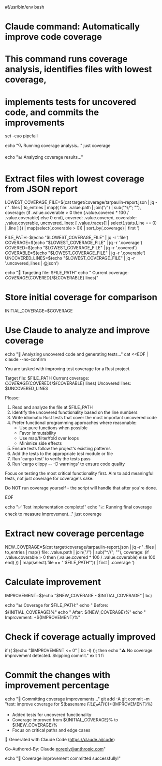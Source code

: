 #!/usr/bin/env bash
# Claude command: Automatically improve code coverage
# This command runs coverage analysis, identifies files with lowest coverage,
# implements tests for uncovered code, and commits the improvements

set -euo pipefail

echo "🔍 Running coverage analysis..."
just coverage

echo "📊 Analyzing coverage results..."
# Extract files with lowest coverage from JSON report
LOWEST_COVERAGE_FILE=$(cat target/coverage/tarpaulin-report.json | jq -r '
  .files 
  | to_entries 
  | map({
      file: .value.path | join("/") | sub("^//"; ""),
      coverage: (if .value.coverable > 0 then (.value.covered * 100 / .value.coverable) else 0 end),
      covered: .value.covered,
      coverable: .value.coverable,
      uncovered_lines: [
        .value.traces[] 
        | select(.stats.Line == 0) 
        | .line
      ]
    })
  | map(select(.coverable > 0))
  | sort_by(.coverage)
  | first
')

FILE_PATH=$(echo "$LOWEST_COVERAGE_FILE" | jq -r '.file')
COVERAGE=$(echo "$LOWEST_COVERAGE_FILE" | jq -r '.coverage')
COVERED=$(echo "$LOWEST_COVERAGE_FILE" | jq -r '.covered')
COVERABLE=$(echo "$LOWEST_COVERAGE_FILE" | jq -r '.coverable')
UNCOVERED_LINES=$(echo "$LOWEST_COVERAGE_FILE" | jq -r '.uncovered_lines | @json')

echo "📁 Targeting file: $FILE_PATH"
echo "   Current coverage: ${COVERAGE}% (${COVERED}/${COVERABLE} lines)"

# Store initial coverage for comparison
INITIAL_COVERAGE=$COVERAGE

# Use Claude to analyze and improve coverage
echo "🤖 Analyzing uncovered code and generating tests..."
cat <<EOF | claude --no-confirm

You are tasked with improving test coverage for a Rust project. 

Target file: $FILE_PATH
Current coverage: ${COVERAGE}% (${COVERED}/${COVERABLE} lines)
Uncovered lines: $UNCOVERED_LINES

Please:
1. Read and analyze the file at $FILE_PATH
2. Identify the uncovered functionality based on the line numbers
3. Write idiomatic Rust tests that cover the most important uncovered code
4. Prefer functional programming approaches where reasonable:
   - Use pure functions when possible
   - Favor immutability
   - Use map/filter/fold over loops
   - Minimize side effects
5. Ensure tests follow the project's existing patterns
6. Add the tests to the appropriate test module or file
7. Run 'cargo test' to verify the tests pass
8. Run 'cargo clippy -- -D warnings' to ensure code quality

Focus on testing the most critical functionality first. Aim to add meaningful tests, not just coverage for coverage's sake.

Do NOT run coverage yourself - the script will handle that after you're done.

EOF

echo "✅ Test implementation complete!"
echo "📈 Running final coverage check to measure improvement..."
just coverage

# Extract new coverage percentage
NEW_COVERAGE=$(cat target/coverage/tarpaulin-report.json | jq -r '
  .files 
  | to_entries 
  | map({
      file: .value.path | join("/") | sub("^//"; ""),
      coverage: (if .value.coverable > 0 then (.value.covered * 100 / .value.coverable) else 100 end)
    })
  | map(select(.file == "'$FILE_PATH'"))
  | first
  | .coverage
')

# Calculate improvement
IMPROVEMENT=$(echo "$NEW_COVERAGE - $INITIAL_COVERAGE" | bc)

echo "📊 Coverage for $FILE_PATH:"
echo "   Before: ${INITIAL_COVERAGE}%"
echo "   After:  ${NEW_COVERAGE}%"
echo "   Improvement: +${IMPROVEMENT}%"

# Check if coverage actually improved
if (( $(echo "$IMPROVEMENT <= 0" | bc -l) )); then
    echo "⚠️  No coverage improvement detected. Skipping commit."
    exit 1
fi

# Commit the changes with improvement percentage
echo "💾 Committing coverage improvements..."
git add -A
git commit -m "test: improve coverage for $(basename $FILE_PATH) (+${IMPROVEMENT}%)

- Added tests for uncovered functionality
- Coverage improved from ${INITIAL_COVERAGE}% to ${NEW_COVERAGE}%
- Focus on critical paths and edge cases

🤖 Generated with Claude Code (https://claude.ai/code)

Co-Authored-By: Claude <noreply@anthropic.com>"

echo "🎉 Coverage improvement committed successfully!"